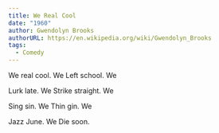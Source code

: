 ```yaml
---
title: We Real Cool
date: "1960"
author: Gwendolyn Brooks
authorURL: https://en.wikipedia.org/wiki/Gwendolyn_Brooks
tags:
  - Comedy
---
```


We real cool. We
Left school. We

Lurk late. We
Strike straight. We

Sing sin. We
Thin gin. We

Jazz June. We
Die soon.

